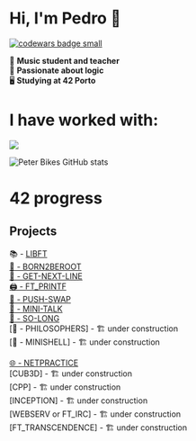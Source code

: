 # Hi, I'm Pedro 👋
  <a target="_blank" href="https://www.codewars.com/r/C6HkBg"><img src="https://www.codewars.com/users/peterbikes/badges/small" alt="codewars badge small" /></a>

🎸 __Music student and teacher__ <br>
🧩 __Passionate about logic__ <br>
🖥️ __Studying at 42 Porto__ <br>

# I have worked with:
<p align="left">
  <a href="https://skillicons.dev">
    <img src="https://skillicons.dev/icons?i=c,cpp,github,bash,linux,vim,vscode,markdown,atom,ableton" />
  </a>
</p>

<!--[![GitHub Streak](https://streak-stats.demolab.com/?user=peterbikes)](https://git.io/streak-stats)-->
![Peter Bikes GitHub stats](https://github-readme-stats.vercel.app/api?username=peterbikes&show_icons=true&theme=transparent)
# 42 progress

## Projects

📚 - [LIBFT](https://github.com/peterbikes/42_Libft)
<br>
[🌲 - BORN2BEROOT](https://github.com/peterbikes/42_Born2BeRoot)
<br>
[🔄 - GET-NEXT-LINE](https://github.com/peterbikes/42_GetNextLine)
<br>
[🖨️ - FT_PRINTF](https://github.com/peterbikes/42_FtPrintf)
<br>
[🔀 - PUSH-SWAP](https://github.com/peterbikes/42_PushSwap)
<br>
[💬 - MINI-TALK](https://github.com/peterbikes/42_MiniTalk)
<br>
[🐬 - SO-LONG](https://github.com/peterbikes/42_SoLong)
<br>
[🍜 - PHILOSOPHERS] - 🏗️ under construction
<br>
[🐚 - MINISHELL] - 🏗️ under construction


[🌐 - NETPRACTICE](https://github.com/peterbikes/42_NetPractice)
<br>
[CUB3D] - 🏗️ under construction
<br>
[CPP] - 🏗️ under construction
<br>
[INCEPTION] - 🏗️ under construction
<br>
[WEBSERV or FT_IRC] - 🏗️ under construction
<br>
[FT_TRANSCENDENCE] - 🏗️ under construction
<br>
